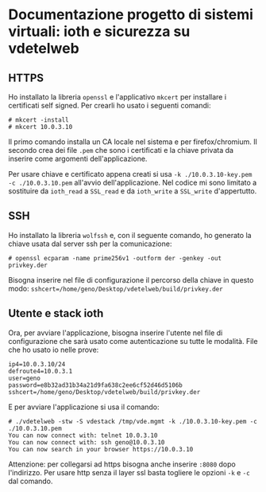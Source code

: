 # Documentazione progetto di sistemi virtuali: ioth e sicurezza su vdetelweb

## HTTPS

Ho installato la libreria `openssl` e l'applicativo `mkcert` per installare i certificati self signed. Per crearli ho usato i seguenti comandi:
```
# mkcert -install
# mkcert 10.0.3.10
```

Il primo comando installa un CA locale nel sistema e per firefox/chromium.
Il secondo crea dei file `.pem` che sono i certificati e la chiave privata da inserire come argomenti dell'applicazione.

Per usare chiave e certificato appena creati si usa `-k ./10.0.3.10-key.pem -c ./10.0.3.10.pem` all'avvio dell'applicazione.
Nel codice mi sono limitato a sostituire da `ioth_read` a `SSL_read` e da `ioth_write` a `SSL_write` d'appertutto.

## SSH

Ho installato la libreria `wolfssh` e, con il seguente comando, ho generato la chiave usata dal server ssh per la comunicazione:
```
# openssl ecparam -name prime256v1 -outform der -genkey -out privkey.der
```

Bisogna inserire nel file di configurazione il percorso della chiave in questo modo: `sshcert=/home/geno/Desktop/vdetelweb/build/privkey.der`

## Utente e stack ioth

Ora, per avviare l'applicazione, bisogna inserire l'utente nel file di configurazione che sarà usato come autenticazione su tutte le modalità.
File che ho usato io nelle prove:
```
ip4=10.0.3.10/24
defroute4=10.0.3.1
user=geno
password=e8b32ad31b34a21d9fa638c2ee6cf52d46d5106b
sshcert=/home/geno/Desktop/vdetelweb/build/privkey.der
```

E per avviare l'applicazione si usa il comando:
```
# ./vdetelweb -stw -S vdestack /tmp/vde.mgmt -k ./10.0.3.10-key.pem -c ./10.0.3.10.pem
You can now connect with: telnet 10.0.3.10
You can now connect with: ssh geno@10.0.3.10
You can now search in your browser https://10.0.3.10
```

Attenzione: per collegarsi ad https bisogna anche inserire `:8080` dopo l'indirizzo.
Per usare http senza il layer ssl basta togliere le opzioni `-k` e `-c` dal comando.